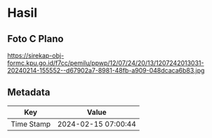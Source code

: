 # Hasil

## Foto C Plano

https://sirekap-obj-formc.kpu.go.id/f7cc/pemilu/ppwp/12/07/24/20/13/1207242013031-20240214-155552--d67902a7-8981-48fb-a909-048dcaca6b83.jpg


## Metadata

| Key        | Value               |
| ---------- | ------------------- |
| Time Stamp | 2024-02-15 07:00:44 |



